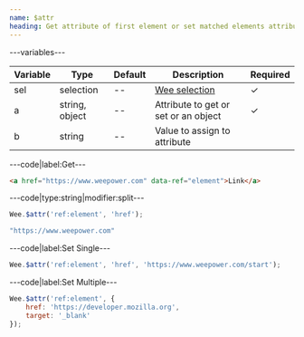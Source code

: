 ```yaml
---
name: $attr
heading: Get attribute of first element or set matched elements attribute with specified value
---
```


---variables---

| Variable | Type | Default | Description | Required |
| -- | -- | -- | -- | -- |
| sel | selection | -- | [Wee selection](/script/core#core) | &#10003; |
| a | string, object | -- | Attribute to get or set or an object | &#10003; |
| b | string | -- | Value to assign to attribute ||

---code|label:Get---

```html
<a href="https://www.weepower.com" data-ref="element">Link</a>
```

---code|type:string|modifier:split---

```javascript
Wee.$attr('ref:element', 'href');
```

```javascript
"https://www.weepower.com"
```

---code|label:Set Single---

```javascript
Wee.$attr('ref:element', 'href', 'https://www.weepower.com/start');
```

---code|label:Set Multiple---

```javascript
Wee.$attr('ref:element', {
	href: 'https://developer.mozilla.org',
	target: '_blank'
});
```